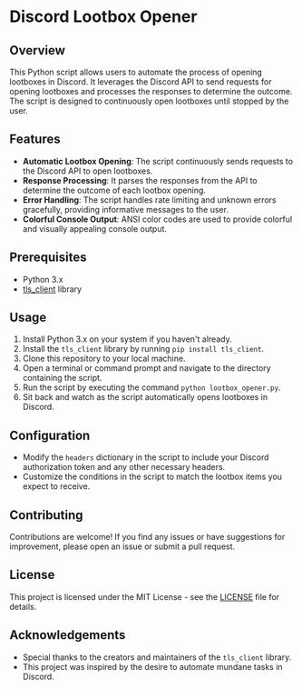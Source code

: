 # Discord Lootbox Opener

## Overview

This Python script allows users to automate the process of opening lootboxes in Discord. It leverages the Discord API to send requests for opening lootboxes and processes the responses to determine the outcome. The script is designed to continuously open lootboxes until stopped by the user.

## Features

- **Automatic Lootbox Opening**: The script continuously sends requests to the Discord API to open lootboxes.
- **Response Processing**: It parses the responses from the API to determine the outcome of each lootbox opening.
- **Error Handling**: The script handles rate limiting and unknown errors gracefully, providing informative messages to the user.
- **Colorful Console Output**: ANSI color codes are used to provide colorful and visually appealing console output.

## Prerequisites

- Python 3.x
- [tls_client](https://github.com/DiscordHackWeek/tls_client) library

## Usage

1. Install Python 3.x on your system if you haven't already.
2. Install the `tls_client` library by running `pip install tls_client`.
3. Clone this repository to your local machine.
4. Open a terminal or command prompt and navigate to the directory containing the script.
5. Run the script by executing the command `python lootbox_opener.py`.
6. Sit back and watch as the script automatically opens lootboxes in Discord.

## Configuration

- Modify the `headers` dictionary in the script to include your Discord authorization token and any other necessary headers.
- Customize the conditions in the script to match the lootbox items you expect to receive.

## Contributing

Contributions are welcome! If you find any issues or have suggestions for improvement, please open an issue or submit a pull request.

## License

This project is licensed under the MIT License - see the [LICENSE](LICENSE) file for details.

## Acknowledgements

- Special thanks to the creators and maintainers of the `tls_client` library.
- This project was inspired by the desire to automate mundane tasks in Discord.

